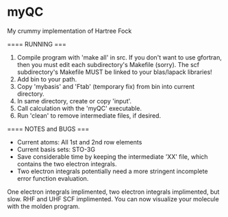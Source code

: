 # myQC
My crummy implementation of Hartree Fock

====  RUNNING  ===
1) Compile program with 'make all' in src. If you don't want to use gfortran, then you must edit each subdirectory's Makefile (sorry). The scf subdirectory's Makefile MUST be linked to your blas/lapack libraries!
2) Add bin to your path.
3) Copy 'mybasis' and 'Ftab' (temporary fix) from bin into current directory.
4) In same directory, create or copy 'input'.
5) Call calculation with the 'myQC' executable.
6) Run 'clean' to remove intermediate files, if desired.

====  NOTES and BUGS  ===
- Current atoms: All 1st and 2nd row elements 
- Current basis sets: STO-3G
- Save considerable time by keeping the intermediate 'XX' file, which contains the two electron integrals.
- Two electron integrals potentially need a more stringent incomplete error function evaluation.

One electron integrals implimented, two electron integrals implimented, but slow.
RHF and UHF SCF implimented. You can now visualize your molecule with the molden program.
 
